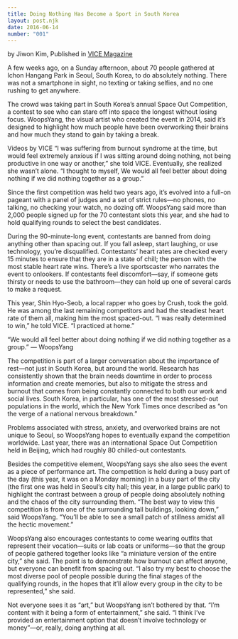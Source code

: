 ```yaml
---
title: Doing Nothing Has Become a Sport in South Korea
layout: post.njk
date: 2016-06-14
number: "001"
---
```


by Jiwon Kim, Published in [VICE Magazine](https://www.vice.com/en/article/doing-nothing-has-become-a-sport-in-south-korea/)

A few weeks ago, on a Sunday afternoon, about 70 people gathered at Ichon Hangang Park in Seoul, South Korea, to do absolutely nothing. There was not a smartphone in sight, no texting or taking selfies, and no one rushing to get anywhere.

The crowd was taking part in South Korea’s annual Space Out Competition, a contest to see who can stare off into space the longest without losing focus. WoopsYang, the visual artist who created the event in 2014, said it’s designed to highlight how much people have been overworking their brains and how much they stand to gain by taking a break.

Videos by VICE
“I was suffering from burnout syndrome at the time, but would feel extremely anxious if I was sitting around doing nothing, not being productive in one way or another,” she told VICE. Eventually, she realized she wasn’t alone. “I thought to myself, We would all feel better about doing nothing if we did nothing together as a group.”

Since the first competition was held two years ago, it’s evolved into a full-on pageant with a panel of judges and a set of strict rules—no phones, no talking, no checking your watch, no dozing off. WoopsYang said more than 2,000 people signed up for the 70 contestant slots this year, and she had to hold qualifying rounds to select the best candidates.

During the 90-minute-long event, contestants are banned from doing anything other than spacing out. If you fall asleep, start laughing, or use technology, you’re disqualified. Contestants’ heart rates are checked every 15 minutes to ensure that they are in a state of chill; the person with the most stable heart rate wins. There’s a live sportscaster who narrates the event to onlookers. If contestants feel discomfort—say, if someone gets thirsty or needs to use the bathroom—they can hold up one of several cards to make a request.

This year, Shin Hyo-Seob, a local rapper who goes by Crush, took the gold. He was among the last remaining competitors and had the steadiest heart rate of them all, making him the most spaced-out. “I was really determined to win,” he told VICE. “I practiced at home.”

“We would all feel better about doing nothing if we did nothing together as a group.” — WoopsYang

The competition is part of a larger conversation about the importance of rest—not just in South Korea, but around the world. Research has consistently shown that the brain needs downtime in order to process information and create memories, but also to mitigate the stress and burnout that comes from being constantly connected to both our work and social lives. South Korea, in particular, has one of the most stressed-out populations in the world, which the New York Times once described as “on the verge of a national nervous breakdown.”

Problems associated with stress, anxiety, and overworked brains are not unique to Seoul, so WoopsYang hopes to eventually expand the competition worldwide. Last year, there was an international Space Out Competition held in Beijing, which had roughly 80 chilled-out contestants.

Besides the competitive element, WoopsYang says she also sees the event as a piece of performance art. The competition is held during a busy part of the day (this year, it was on a Monday morning) in a busy part of the city (the first one was held in Seoul’s city hall; this year, in a large public park) to highlight the contrast between a group of people doing absolutely nothing and the chaos of the city surrounding them. “The best way to view this competition is from one of the surrounding tall buildings, looking down,” said WoopsYang. “You’ll be able to see a small patch of stillness amidst all the hectic movement.”

WoopsYang also encourages contestants to come wearing outfits that represent their vocation—suits or lab coats or uniforms—so that the group of people gathered together looks like “a miniature version of the entire city,” she said. The point is to demonstrate how burnout can affect anyone, but everyone can benefit from spacing out. “I also try my best to choose the most diverse pool of people possible during the final stages of the qualifying rounds, in the hopes that it’ll allow every group in the city to be represented,” she said.

Not everyone sees it as “art,” but WoopsYang isn’t bothered by that. “I’m content with it being a form of entertainment,” she said. “I think I’ve provided an entertainment option that doesn’t involve technology or money”—or, really, doing anything at all.